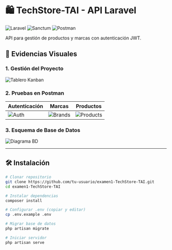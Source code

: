 # 🛍️ TechStore-TAI - API Laravel

![Laravel](https://img.shields.io/badge/Laravel-10.x-FF2D20) ![Sanctum](https://img.shields.io/badge/Sanctum-3.x-92D8FF) ![Postman](https://img.shields.io/badge/Postman-Tested-FF6C37)

API para gestión de productos y marcas con autenticación JWT.

## 📸 Evidencias Visuales

### 1. Gestión del Proyecto
![Tablero Kanban](/screenshots/project-board.png)

### 2. Pruebas en Postman
| Autenticación | Marcas | Productos |
|---------------|--------|-----------|
| ![Auth](/screenshots/postman-auth.png) | ![Brands](/screenshots/postman-brands.png) | ![Products](/screenshots/postman-products.png) |

### 3. Esquema de Base de Datos
![Diagrama BD](/screenshots/db-schema.png)

---

## 🛠️ Instalación

```bash
# Clonar repositorio
git clone https://github.com/tu-usuario/examen1-TechStore-TAI.git
cd examen1-TechStore-TAI

# Instalar dependencias
composer install

# Configurar .env (copiar y editar)
cp .env.example .env

# Migrar base de datos
php artisan migrate

# Iniciar servidor
php artisan serve
